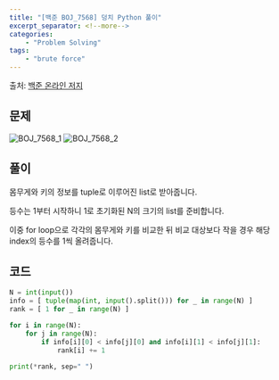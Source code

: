 ```yaml
---
title: "[백준 BOJ_7568] 덩치 Python 풀이"
excerpt_separator: <!--more-->
categories: 
    - "Problem Solving"
tags: 
    - "brute force"
---
```

출처: [백준 온라인 저지](https://www.acmicpc.net/problem/7568)

## 문제
![BOJ_7568_1](https://user-images.githubusercontent.com/59808674/114321016-b834f000-9b53-11eb-867a-f31e92960211.PNG)
![BOJ_7568_2](https://user-images.githubusercontent.com/59808674/114321017-b9661d00-9b53-11eb-8de8-8337d66bc796.PNG)

## 풀이
몸무게와 키의 정보를 tuple로 이루어진 list로 받아줍니다.  

등수는 1부터 시작하니 1로 초기화된 N의 크기의 list를 준비합니다.  

이중 for loop으로 각각의 몸무게와 키를 비교한 뒤 비교 대상보다 작을 경우 해당 index의 등수를 1씩 올려줍니다.

## 코드
```python
N = int(input())
info = [ tuple(map(int, input().split())) for _ in range(N) ]
rank = [ 1 for _ in range(N) ]

for i in range(N):
    for j in range(N):
        if info[i][0] < info[j][0] and info[i][1] < info[j][1]:
            rank[i] += 1

print(*rank, sep=" ")
```